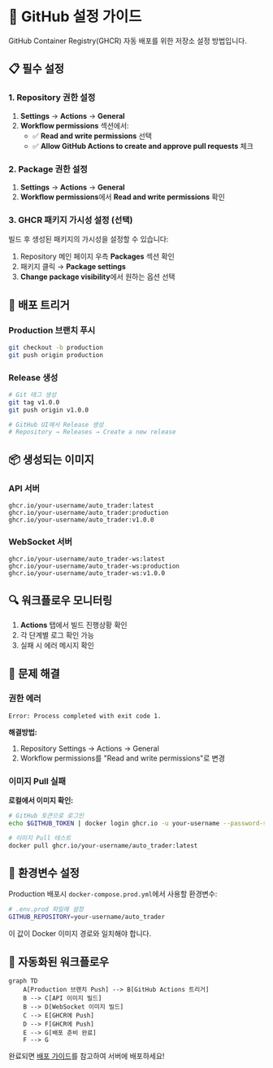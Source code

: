 # 🔧 GitHub 설정 가이드

GitHub Container Registry(GHCR) 자동 배포를 위한 저장소 설정 방법입니다.

## 📋 필수 설정

### 1. Repository 권한 설정

1. **Settings** → **Actions** → **General**
2. **Workflow permissions** 섹션에서:
   - ✅ **Read and write permissions** 선택
   - ✅ **Allow GitHub Actions to create and approve pull requests** 체크

### 2. Package 권한 설정

1. **Settings** → **Actions** → **General**
2. **Workflow permissions**에서 **Read and write permissions** 확인

### 3. GHCR 패키지 가시성 설정 (선택)

빌드 후 생성된 패키지의 가시성을 설정할 수 있습니다:

1. Repository 메인 페이지 우측 **Packages** 섹션 확인
2. 패키지 클릭 → **Package settings**
3. **Change package visibility**에서 원하는 옵션 선택

## 🚀 배포 트리거

### Production 브랜치 푸시
```bash
git checkout -b production
git push origin production
```

### Release 생성
```bash
# Git 태그 생성
git tag v1.0.0
git push origin v1.0.0

# GitHub UI에서 Release 생성
# Repository → Releases → Create a new release
```

## 📦 생성되는 이미지

### API 서버
```
ghcr.io/your-username/auto_trader:latest
ghcr.io/your-username/auto_trader:production
ghcr.io/your-username/auto_trader:v1.0.0
```

### WebSocket 서버
```
ghcr.io/your-username/auto_trader-ws:latest
ghcr.io/your-username/auto_trader-ws:production
ghcr.io/your-username/auto_trader-ws:v1.0.0
```

## 🔍 워크플로우 모니터링

1. **Actions** 탭에서 빌드 진행상황 확인
2. 각 단계별 로그 확인 가능
3. 실패 시 에러 메시지 확인

## 🔧 문제 해결

### 권한 에러
```
Error: Process completed with exit code 1.
```

**해결방법:**
1. Repository Settings → Actions → General
2. Workflow permissions를 "Read and write permissions"로 변경

### 이미지 Pull 실패

**로컬에서 이미지 확인:**
```bash
# GitHub 토큰으로 로그인
echo $GITHUB_TOKEN | docker login ghcr.io -u your-username --password-stdin

# 이미지 Pull 테스트
docker pull ghcr.io/your-username/auto_trader:latest
```

## 📝 환경변수 설정

Production 배포시 `docker-compose.prod.yml`에서 사용할 환경변수:

```bash
# .env.prod 파일에 설정
GITHUB_REPOSITORY=your-username/auto_trader
```

이 값이 Docker 이미지 경로와 일치해야 합니다.

## 🔄 자동화된 워크플로우

```mermaid
graph TD
    A[Production 브랜치 Push] --> B[GitHub Actions 트리거]
    B --> C[API 이미지 빌드]
    B --> D[WebSocket 이미지 빌드]
    C --> E[GHCR에 Push]
    D --> F[GHCR에 Push]
    E --> G[배포 준비 완료]
    F --> G
```

완료되면 [배포 가이드](DEPLOYMENT.md)를 참고하여 서버에 배포하세요!

